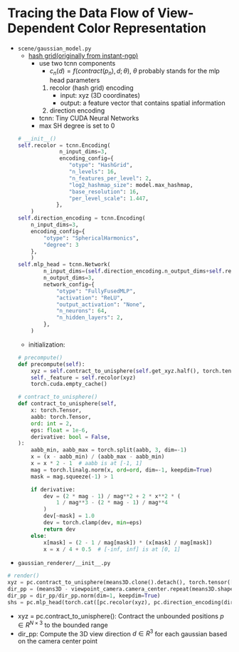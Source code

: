# Tracing the Data Flow of View-Dependent Color Representation
- `scene/gaussian_model.py`
    - [hash grid(originally from instant-ngp)](https://nvlabs.github.io/instant-ngp/)
        - use two tcnn components
            - $c_n(d) = f(contract(p_n),d;\theta)$, $\theta$ probably stands for the mlp head parameters
            1. recolor (hash grid) encoding
                - input: xyz (3D coordinates)
                - output: a feature vector that contains spatial information
            2. direction encoding
        - tcnn: Tiny CUDA Neural Networks
        - max SH degree is set to 0
    ```python
    # __init__()
    self.recolor = tcnn.Encoding(
                 n_input_dims=3,
                 encoding_config={
                    "otype": "HashGrid",
                    "n_levels": 16,
                    "n_features_per_level": 2,
                    "log2_hashmap_size": model.max_hashmap,
                    "base_resolution": 16,
                    "per_level_scale": 1.447,
                },
        )
    self.direction_encoding = tcnn.Encoding(
        n_input_dims=3,
        encoding_config={
            "otype": "SphericalHarmonics",
            "degree": 3 
        },
        )
    self.mlp_head = tcnn.Network(
            n_input_dims=(self.direction_encoding.n_output_dims+self.recolor.n_output_dims),
            n_output_dims=3,
            network_config={
                "otype": "FullyFusedMLP",
                "activation": "ReLU",
                "output_activation": "None",
                "n_neurons": 64,
                "n_hidden_layers": 2,
            },
        )
    ```
    - initialization: 
    ```python
    # precompute()
    def precompute(self):
        xyz = self.contract_to_unisphere(self.get_xyz.half(), torch.tensor([-1.0, -1.0, -1.0, 1.0, 1.0, 1.0], device='cuda'))
        self._feature = self.recolor(xyz)
        torch.cuda.empty_cache()
    
    # contract_to_unisphere()
    def contract_to_unisphere(self,
        x: torch.Tensor,
        aabb: torch.Tensor,
        ord: int = 2,
        eps: float = 1e-6,
        derivative: bool = False,
    ):
        aabb_min, aabb_max = torch.split(aabb, 3, dim=-1)
        x = (x - aabb_min) / (aabb_max - aabb_min)
        x = x * 2 - 1  # aabb is at [-1, 1]
        mag = torch.linalg.norm(x, ord=ord, dim=-1, keepdim=True)
        mask = mag.squeeze(-1) > 1

        if derivative:
            dev = (2 * mag - 1) / mag**2 + 2 * x**2 * (
                1 / mag**3 - (2 * mag - 1) / mag**4
            )
            dev[~mask] = 1.0
            dev = torch.clamp(dev, min=eps)
            return dev
        else:
            x[mask] = (2 - 1 / mag[mask]) * (x[mask] / mag[mask])
            x = x / 4 + 0.5  # [-inf, inf] is at [0, 1]
    ```
- `gaussian_renderer/__init__.py`
```python
# render()
xyz = pc.contract_to_unisphere(means3D.clone().detach(), torch.tensor([-1.0, -1.0, -1.0, 1.0, 1.0, 1.0], device='cuda'))
dir_pp = (means3D - viewpoint_camera.camera_center.repeat(means3D.shape[0], 1))
dir_pp = dir_pp/dir_pp.norm(dim=1, keepdim=True)
shs = pc.mlp_head(torch.cat([pc.recolor(xyz), pc.direction_encoding(dir_pp)], dim=-1)).unsqueeze(1)
```
- xyz = pc.contract_to_unisphere(): Contract the unbounded positions $p \in R^{N \times 3}$ to the bounded range
- dir_pp: Compute the 3D view direction $d \in R^3$ for each gaussian based on the camera center point